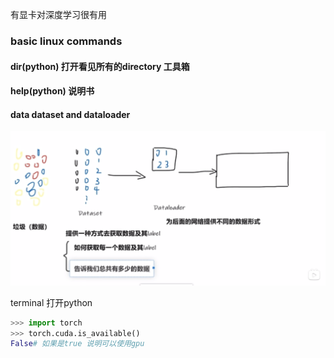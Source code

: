 有显卡对深度学习很有用



### basic linux commands


#### dir(python) 打开看见所有的directory 工具箱

#### help(python) 说明书




#### data  dataset and dataloader
![alt text](image.png)


terminal 打开python
```py
>>> import torch
>>> torch.cuda.is_available()
False# 如果是true 说明可以使用gpu

```